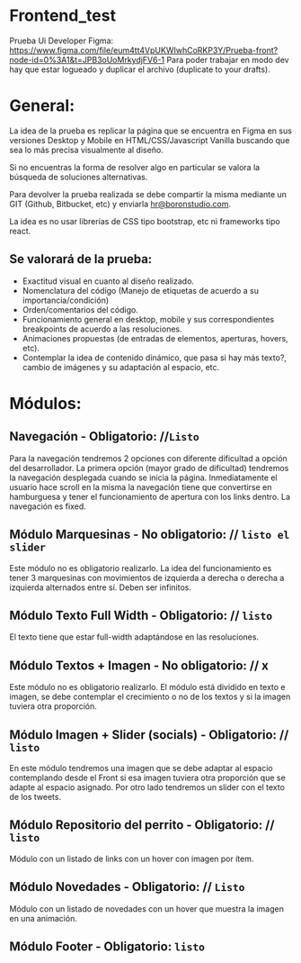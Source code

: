# Frontend_test

Prueba Ui Developer
Figma:
https://www.figma.com/file/eum4tt4VpUKWIwhCoRKP3Y/Prueba-front?node-id=0%3A1&t=JPB3oUoMrkydjFV6-1
Para poder trabajar en modo dev hay que estar logueado y duplicar el archivo (duplicate to your drafts).

# General:

La idea de la prueba es replicar la página que se encuentra en Figma en sus versiones Desktop y Mobile en HTML/CSS/Javascript Vanilla buscando que sea lo más precisa visualmente al diseño.

Si no encuentras la forma de resolver algo en particular se valora la búsqueda de soluciones alternativas.

Para devolver la prueba realizada se debe compartir la misma mediante un GIT (Github, Bitbucket, etc) y enviarla hr@boronstudio.com.

La idea es no usar librerías de CSS tipo bootstrap, etc ni frameworks tipo react.

## Se valorará de la prueba:

- Exactitud visual en cuanto al diseño realizado.
- Nomenclatura del código (Manejo de etiquetas de acuerdo a su importancia/condición)
- Orden/comentarios del código.
- Funcionamiento general en desktop, mobile y sus correspondientes breakpoints de acuerdo a las resoluciones.
- Animaciones propuestas (de entradas de elementos, aperturas, hovers, etc).
- Contemplar la idea de contenido dinámico, que pasa si hay más texto?, cambio de imágenes y su adaptación al espacio, etc.

# Módulos:

## Navegación - Obligatorio: //`Listo`

Para la navegación tendremos 2 opciones con diferente dificultad a opción del desarrollador.
La primera opción (mayor grado de dificultad) tendremos la navegación desplegada cuando se inicia la página.
Inmediatamente el usuario hace scroll en la misma la navegación tiene que convertirse en hamburguesa y tener el funcionamiento de apertura con los links dentro.
La navegación es fixed.

## Módulo Marquesinas - No obligatorio: // `listo el slider`

Este módulo no es obligatorio realizarlo.
La idea del funcionamiento es tener 3 marquesinas con movimientos de izquierda a derecha o derecha a izquierda alternados entre sí.
Deben ser infinitos.

## Módulo Texto Full Width - Obligatorio: // `listo` 

El texto tiene que estar full-width adaptándose en las resoluciones.

## Módulo Textos + Imagen - No obligatorio: // x

Este módulo no es obligatorio realizarlo.
El módulo está dividido en texto e imagen, se debe contemplar el crecimiento o no de los textos y si la imagen tuviera otra proporción.

## Módulo Imagen + Slider (socials) - Obligatorio: // `listo`

En este módulo tendremos una imagen que se debe adaptar al espacio contemplando desde el Front si esa imagen tuviera otra proporción que se adapte al espacio asignado.
Por otro lado tendremos un slider con el texto de los tweets.

## Módulo Repositorio del perrito - Obligatorio: // `listo`

Módulo con un listado de links con un hover con imagen por ítem.

## Módulo Novedades - Obligatorio: // `Listo`

Módulo con un listado de novedades con un hover que muestra la imagen en una animación.

## Módulo Footer - Obligatorio: `listo`

